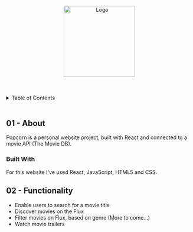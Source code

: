 <!-- PROJECT LOGO -->
<br />
<div align="center">
    <img src="https://getcosmin.dev/assets/projects/img/popcorn-logo-getcosmindev.svg" alt="Logo" width="192" height="auto">
  </a>

</div>


<!-- TABLE OF CONTENTS -->

<details style='margin: 48px 0'>
  <summary>Table of Contents</summary>
  <ol>
    <li>
      <a href="#about">About The Project</a>
      <ul>
        <li><a href="#built-with">Built With</a></li>
      </ul>
    </li>
    <li>
      <a href="#functionality">Functionality</a>
    </li>
  </ol>
</details>



<!-- THE PROJECT -->

## 01  - About

Popcorn is a personal website project, built with React and connected to a movie API (The Movie DB).

### Built With

For this website I've used React, JavaScript, HTML5 and CSS.

## 02  - Functionality 

<ul>
  <li>Enable users to search for a movie title</li>
  <li>Discover movies on the Flux</li>
  <li>Filter movies on Flux, based on genre (More to come...)</li>
  <li>Watch movie trailers
</ul>